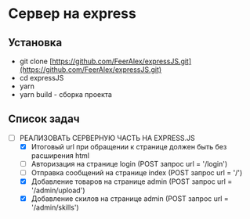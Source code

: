 # Сервер на express

## Установка
* git clone [https://github.com/FeerAlex/expressJS.git](https://github.com/FeerAlex/expressJS.git)
* cd expressJS
* yarn
* yarn build - сборка проекта

## Список задач
- [ ] РЕАЛИЗОВАТЬ СЕРВЕРНУЮ ЧАСТЬ НА EXPRESS.JS
    - [X] Итоговый url при обращении к странице должен быть без расширения html
    - [ ] Авторизация на странице login (POST запрос url = '/login')
    - [ ] Отправка сообщений на странице index (POST запрос url = '/')
    - [X] Добавление товаров на странице admin (POST запрос url = '/admin/upload')
    - [X] Добавление скилов на странице admin (POST запрос url = '/admin/skills')